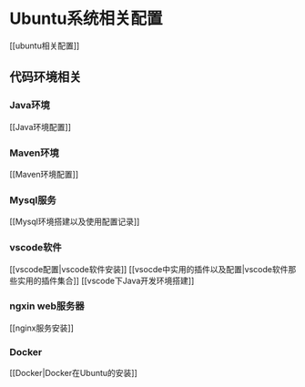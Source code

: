 # Ubuntu系统相关配置
[[ubuntu相关配置]]
## 代码环境相关
### Java环境
[[Java环境配置]]
	
### Maven环境
[[Maven环境配置]]

###  Mysql服务
[[Mysql环境搭建以及使用配置记录]]
	
### vscode软件

[[vscode配置|vscode软件安装]]
[[vsocde中实用的插件以及配置|vscode软件那些实用的插件集合]]
[[vscode下Java开发环境搭建]]
	
### ngxin web服务器
[[nginx服务安装]]

### Docker
[[Docker|Docker在Ubuntu的安装]]